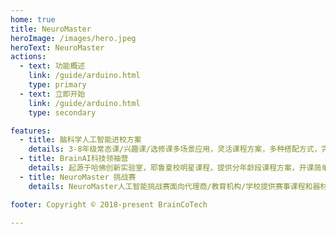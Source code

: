 ```yaml
---
home: true
title: NeuroMaster
heroImage: /images/hero.jpeg
heroText: NeuroMaster
actions:
  - text: 功能概述
    link: /guide/arduino.html
    type: primary
  - text: 立即开始
    link: /guide/arduino.html
    type: secondary

features:
  - title: 脑科学人工智能进校方案
    details: 3-8年级常态课/兴趣课/选修课多场景应用，灵活课程方案，多种搭配方式，完整教师培训，让教学无比简单，打造人工智能脑科学亮点课程解决方案
  - title: BrainAI科技领袖营
    details: 起源于哈佛创新实验室，耶鲁夏校明星课程，提供分年龄段课程方案，开课简单，教师容易上手，学生喜爱，结合NM mini比赛，让假期更有收获
  - title: NeuroMaster 挑战赛
    details: NeuroMaster人工智能挑战赛面向代理商/教育机构/学校提供赛事课程和器材，国家白名单赛事保驾护航：“未来之城”、“火星救援”两大赛项入驻世界机器人大赛(WRC)

footer: Copyright © 2018-present BrainCoTech

---
```

